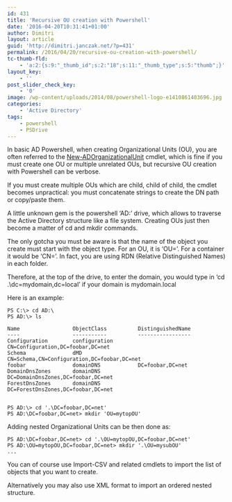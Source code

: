 ```yaml
---
id: 431
title: 'Recursive OU creation with Powershell'
date: '2016-04-20T10:31:41+01:00'
author: Dimitri
layout: article
guid: 'http://dimitri.janczak.net/?p=431'
permalink: /2016/04/20/recursive-ou-creation-with-powershell/
tc-thumb-fld:
    - 'a:2:{s:9:"_thumb_id";s:2:"18";s:11:"_thumb_type";s:5:"thumb";}'
layout_key:
    - ''
post_slider_check_key:
    - '0'
image: /wp-content/uploads/2014/08/powershell-logo-e1410861403696.jpg
categories:
    - 'Active Directory'
tags:
    - powershell
    - PSDrive
---
```


In basic AD Powershell, when creating Organizational Units (OU), you are often referred to the [New-ADOrganizationalUnit](https://technet.microsoft.com/en-us/library/ee617237.aspx) cmdlet, which is fine if you must create one OU or multiple unrelated OUs, but recursive OU creation with Powershell can be verbose.

If you must create multiple OUs which are child, child of child, the cmdlet becomes unpractical: you must concatenate strings to create the DN path or copy/paste them.

A little unknown gem is the powershell ‘AD:’ drive, which allows to traverse the Active Directory structure like a file system. Creating OUs just then become a matter of cd and mkdir commands.

The only gotcha you must be aware is that the name of the object you create must start with the object type. For an OU, it is ‘OU=’. For a container it would be ‘CN=’. In fact, you are using RDN (Relative Distinguished Names) in each folder.

Therefore, at the top of the drive, to enter the domain, you would type in ‘cd .\\dc=mydomain,dc=local’ if your domain is mydomain.local

Here is an example:

```
PS C:\> cd AD:\
PS AD:\> ls

Name                 ObjectClass          DistinguishedName
----                 -----------          -----------------
Configuration        configuration        CN=Configuration,DC=foobar,DC=net
Schema               dMD                  CN=Schema,CN=Configuration,DC=foobar,DC=net
foobar               domainDNS            DC=foobar,DC=net
DomainDnsZones       domainDNS            DC=DomainDnsZones,DC=foobar,DC=net
ForestDnsZones       domainDNS            DC=ForestDnsZones,DC=foobar,DC=net


PS AD:\> cd '.\DC=foobar,DC=net'
PS AD:\DC=foobar,DC=net> mkdir 'OU=mytopOU'
```

Adding nested Organizational Units can be then done as:

```
PS AD:\DC=foobar,DC=net> cd '.\OU=mytopOU,DC=foobar,DC=net'
PS AD:\OU=mytopOU,DC=foobar,DC=net> mkdir '.\OU=mysubOU'
...
```

You can of course use Import-CSV and related cmdlets to import the list of objects that you want to create.

Alternatively you may also use XML format to import an ordered nested structure.